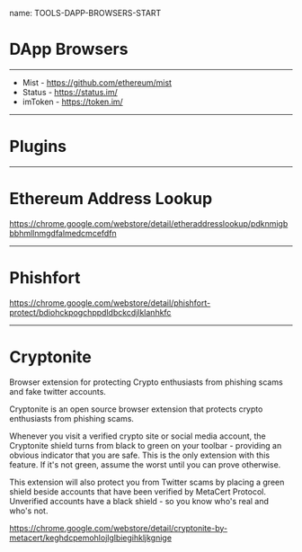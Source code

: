 name: TOOLS-DAPP-BROWSERS-START
# DApp Browsers

---

* Mist - https://github.com/ethereum/mist
* Status - https://status.im/
* imToken - https://token.im/

---
# Plugins

---
# Ethereum Address Lookup

https://chrome.google.com/webstore/detail/etheraddresslookup/pdknmigbbbhmllnmgdfalmedcmcefdfn

---
# Phishfort

https://chrome.google.com/webstore/detail/phishfort-protect/bdiohckpogchppdldbckcdjlklanhkfc

---
# Cryptonite

Browser extension for protecting Crypto enthusiasts from phishing scams and fake twitter accounts.

Cryptonite is an open source browser extension that protects crypto enthusiasts from phishing scams. 

Whenever you visit a verified crypto site or social media account, the Cryptonite shield turns from black to green on your toolbar - providing an obvious indicator that you are safe. This is the only extension with this feature. If it's not green, assume the worst until you can prove otherwise.

This extension will also protect you from Twitter scams by placing a green shield beside accounts that have been verified by MetaCert Protocol. Unverified accounts have a black shield - so you know who's real and who's not.

https://chrome.google.com/webstore/detail/cryptonite-by-metacert/keghdcpemohlojlglbiegihkljkgnige


